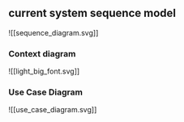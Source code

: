 ## current system sequence model

![[sequence_diagram.svg]]
### Context diagram
![[light_big_font.svg]]


### Use Case Diagram 
![[use_case_diagram.svg]]

